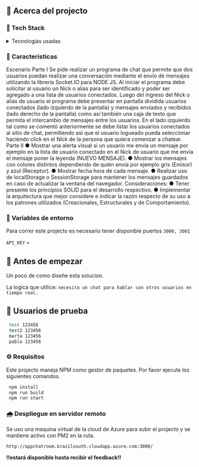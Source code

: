 
<div align="left">


<!-- About the Project -->
## :star2: Acerca del projecto

<!-- TechStack -->
### :space_invader: Tech Stack

<details>
  <summary>Tecnologías usadas</summary>
  <ul>
       <li>Typescript</li>
       <li>Express</li>
       <li>Node.js</li>
       <li>React</li>
       <li>Axios</li>
       <li>Socket.io</li>
       <li>MongoDB</li>
  </ul>
</details>

<!-- Features -->
### :dart: Características

Escenario
Parte I
Se pide realizar un programa de chat que permite que dos usuarios puedan realizar una
conversación mediante el envío de mensajes utilizando la librería Socket.IO para NODE JS.
Al iniciar el programa debe solicitar al usuario un Nick o alias para ser identificado y poder
ser agregado a una lista de usuarios conectados.
Luego del ingreso del Nick o alias de usuario el programa debe presentar en pantalla
dividida usuarios conectados (lado izquierdo de la pantalla) y mensajes enviados y recibidos
(lado derecho de la pantalla) como así también una caja de texto que permita el intercambio
de mensajes entre los usuarios.
En el lado izquierdo tal como se comentó anteriormente se debe listar los usuarios
conectados al sitio de chat, permitiendo así que el usuario logueado pueda seleccionar
haciendo click en el Nick de la persona que quiera comenzar a chatear.
Parte II
● Mostrar una alerta visual si un usuario me envía un mensaje por ejemplo en la lista
de usuario conectado en el Nick de usuario que me envía el mensaje poner la
leyenda (NUEVO MENSAJE).
● Mostrar los mensajes con colores distintos dependiendo de quién envía por ejemplo
gris (Emisor) y azul (Receptor).
● Mostrar fecha hora de cada mensaje.
● Realizar uso de localStorage o SessionStorage para mantener los mensajes
guardados en caso de actualizar la ventana del navegador.
Consideraciones:
● Tener presente los principios SOLID para el desarrollo respectivo.
● Implementar la arquitectura que mejor considere e indicar la razón respecto de su
uso a los patrones utilizados (Creacionales, Estructurales y de Comportamiento).

<!-- Env Variables -->
### :key: Variables de entorno

Para correr este projecto es necesario tener disponible puertos `3000, 3001`

`API_KEY` = 

<!-- Getting Started -->
## 	:toolbox: Antes de empezar

Un poco de como diseñe esta solucion.

La logica que utilice: `necesito un chat para hablar con otros usuarios en tiempo real.`

## 	:toolbox: Usuarios de prueba
```bash
 test 123456 
 test2 123456
 marta 123456
 pablo 123456
```

<!-- Installation -->
### :gear: Requisitos

Este projecto maneja NPM como gestor de paquetes. 
Por favor ejecute los siguientes comandos.

```bash
 npm install 
 npm run build
 npm run start 
```

<!-- Deploy -->
### 🌧️ Despliegue en servidor remoto

Se uso una maquina virtual de la cloud de Azure para subir el projecto y se mantiene activo con PM2 en la ruta.

`http://appchatroom.brazilsouth.cloudapp.azure.com:3000/`

<b>!!estará disponible hasta recibir el feedback!!</b>
